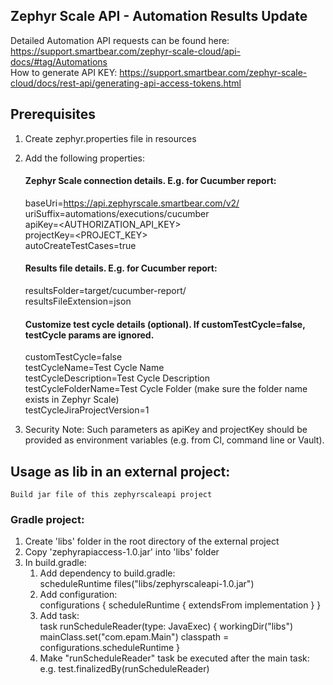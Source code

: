 ## Zephyr Scale API - Automation Results Update 
Detailed Automation API requests can be found here: https://support.smartbear.com/zephyr-scale-cloud/api-docs/#tag/Automations
<br/>
How to generate API KEY: https://support.smartbear.com/zephyr-scale-cloud/docs/rest-api/generating-api-access-tokens.html
<br/>

## Prerequisites
1. Create zephyr.properties file in resources <br/>
2. Add the following properties:
    #### Zephyr Scale connection details. E.g. for Cucumber report:
    baseUri=https://api.zephyrscale.smartbear.com/v2/ <br/>
    uriSuffix=automations/executions/cucumber <br/>
    apiKey=<AUTHORIZATION_API_KEY> <br/>
    projectKey=<PROJECT_KEY> <br/>
    autoCreateTestCases=true <br/>
    
    #### Results file details. E.g. for Cucumber report:
    resultsFolder=target/cucumber-report/ <br/>
    resultsFileExtension=json <br/>
    
    #### Customize test cycle details (optional). If customTestCycle=false, testCycle params are ignored. 
    customTestCycle=false <br/>
    testCycleName=Test Cycle Name <br/>
    testCycleDescription=Test Cycle Description <br/>
    testCycleFolderName=Test Cycle Folder (make sure the folder name exists in Zephyr Scale)<br/>
    testCycleJiraProjectVersion=1 <br/>
3. Security Note: Such parameters as apiKey and projectKey should be provided as environment variables (e.g. from CI, command line or Vault).

## Usage as lib in an external project:
    Build jar file of this zephyrscaleapi project

### Gradle project:
1. Create 'libs' folder in the root directory of the external project
2. Copy 'zephyrapiaccess-1.0.jar' into 'libs' folder
3. In build.gradle:
   1. Add dependency to build.gradle: <br/>
      scheduleRuntime files("libs/zephyrscaleapi-1.0.jar")
   2. Add configuration: <br/>
       configurations {
         scheduleRuntime {
            extendsFrom implementation
          }
        }
   3. Add task: <br/>
      task runScheduleReader(type: JavaExec) {
      workingDir("libs")
      mainClass.set("com.epam.Main")
      classpath = configurations.scheduleRuntime
      }
   4. Make "runScheduleReader" task be executed after the main task: <br/>
    e.g. test.finalizedBy(runScheduleReader)
